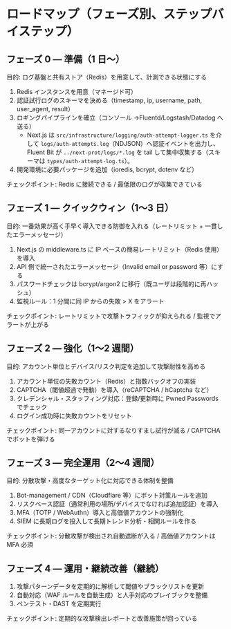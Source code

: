 # ロードマップ（フェーズ別、ステップバイステップ）

## フェーズ 0 — 準備（1 日〜）

目的: ログ基盤と共有ストア（Redis）を用意して、計測できる状態にする

1. Redis インスタンスを用意（マネージド可）
2. 認証試行ログのスキーマを決める（timestamp, ip, username, path, user_agent, result）
3. ロギングパイプラインを確立（コンソール →Fluentd/Logstash/Datadog へ送る）
   - Next.js は `src/infrastructure/logging/auth-attempt-logger.ts` を介して `logs/auth-attempts.log`（NDJSON）へ認証イベントを出力し、Fluent Bit が `../next-prot/logs/*.log` を tail して集中収集する（スキーマは `types/auth-attempt-log.ts`）。
4. 開発環境に必要パッケージを追加（ioredis, bcrypt, dotenv など）

チェックポイント: Redis に接続できる / 最低限のログが収集できている

## フェーズ 1 — クイックウィン（1〜3 日）

目的: 一番効果が高く手早く導入できる防御を入れる（レートリミット + 一貫したエラーメッセージ）

1. Next.js の middleware.ts に IP ベースの簡易レートリミット（Redis 使用）を導入
2. API 側で統一されたエラーメッセージ（Invalid email or password 等）にする
3. パスワードチェックは bcrypt/argon2 に移行（既ユーザは段階的に再ハッシュ）
4. 監視ルール：1 分間に同 IP からの失敗 > X をアラート

チェックポイント: レートリミットで攻撃トラフィックが抑えられる / 監視でアラートが上がる

## フェーズ 2 — 強化（1〜2 週間）

目的: アカウント単位とデバイス/リスク判定を追加して攻撃耐性を高める

1. アカウント単位の失敗カウント（Redis）と指数バックオフの実装
2. CAPTCHA（閾値超過で発動）を導入（reCAPTCHA / hCaptcha など）
3. クレデンシャル・スタッフィング対応：登録/更新時に Pwned Passwords でチェック
4. ログイン成功時に失敗カウントをリセット

チェックポイント: 同一アカウントに対するなりすまし試行が減る / CAPTCHA でボットを弾ける

## フェーズ 3 — 完全運用（2〜4 週間）

目的: 分散攻撃・高度なターゲット化に対応できる体制を整備

1. Bot-management / CDN（Cloudflare 等）にボット対策ルールを追加
2. リスクベース認証（通常利用の場所/デバイスでなければ追加認証）を導入
3. MFA（TOTP / WebAuthn）導入と高価値アカウントの強制化
4. SIEM に長期ログを投入して長期トレンド分析・相関ルールを作る

チェックポイント: 分散攻撃が検出され自動遮断が入る / 高価値アカウントは MFA 必須

## フェーズ 4 — 運用・継続改善（継続）

1. 攻撃パターンデータを定期的に解析して閾値やブラックリストを更新
2. 自動対応（WAF ルールを自動生成）と人手対応のプレイブックを整備
3. ペンテスト・DAST を定期実行

チェックポイント: 定期的な攻撃検出レポートと改善施策が回っている
